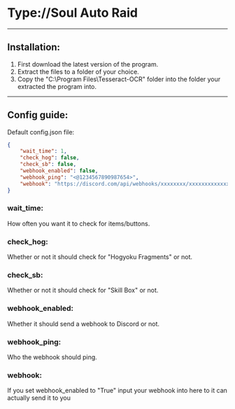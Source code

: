 # Type://Soul Auto Raid

-----------------------------------------------------------------------------------------------------------------------------------------------------------------------

## Installation:
1) First download the latest version of the program.
2) Extract the files to a folder of your choice.
3) Copy the "C:\Program Files\Tesseract-OCR" folder into the folder your extracted the program into.

-----------------------------------------------------------------------------------------------------------------------------------------------------------------------

## Config guide:

Default config.json file:
```json
{
    "wait_time": 1,
    "check_hog": false,
    "check_sb": false,
    "webhook_enabled": false,
    "webhook_ping": "<@1234567890987654>",
    "webhook": "https://discord.com/api/webhooks/xxxxxxxx/xxxxxxxxxxxxxx"
}
```

### wait_time:
How often you want it to check for items/buttons.

### check_hog:
Whether or not it should check for "Hogyoku Fragments" or not.

### check_sb:
Whether or not it should check for "Skill Box" or not.

### webhook_enabled:
Whether it should send a webhook to Discord or not.

### webhook_ping:
Who the webhook should ping.

### webhook:
If you set webhook_enabled to "True" input your webhook into here to it can actually send it to you
